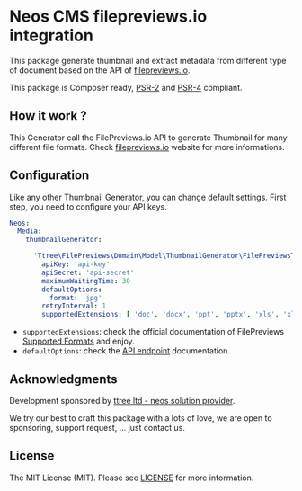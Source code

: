 # Neos CMS filepreviews.io integration

This package generate thumbnail and extract metadata from different type of document
based on the API of [filepreviews.io].

This package is Composer ready, [PSR-2] and [PSR-4] compliant.

How it work ?
-------------

This Generator call the FilePreviews.io API to generate Thumbnail for many different file formats. Check [filepreviews.io]
website for more informations.

Configuration
-------------

Like any other Thumbnail Generator, you can change default settings. First step, you need to configure your API keys.

```yaml
Neos:
  Media:
    thumbnailGenerator:

      'Ttree\FilePreviews\Domain\Model\ThumbnailGenerator\FilePreviewsThumbnailGenerator':
        apiKey: 'api-key'
        apiSecret: 'api-secret'
        maximumWaitingTime: 30
        defaultOptions:
          format: 'jpg'
        retryInterval: 1
        supportedExtensions: [ 'doc', 'docx', 'ppt', 'pptx', 'xls', 'xlxs', 'odt', 'ott', 'odp', 'txt', 'rtf', 'eps', 'psd', 'ai' ]
```

- ```supportedExtensions```: check the official documentation of FilePreviews [Supported Formats] and enjoy.
- ```defaultOptions```: check the [API endpoint] documentation.

Acknowledgments
---------------

Development sponsored by [ttree ltd - neos solution provider](http://ttree.ch).

We try our best to craft this package with a lots of love, we are open to sponsoring, support request, ... just contact us.

License
-------

The MIT License (MIT). Please see [LICENSE](LICENSE.txt) for more information.

[PSR-2]: http://www.php-fig.org/psr/psr-2/
[PSR-4]: http://www.php-fig.org/psr/psr-4/
[filepreviews.io]: http://filepreviews.io/
[Supported Formats]: https://filepreviews.io/docs/features/
[API endpoint]: https://filepreviews.io/docs/endpoints/
